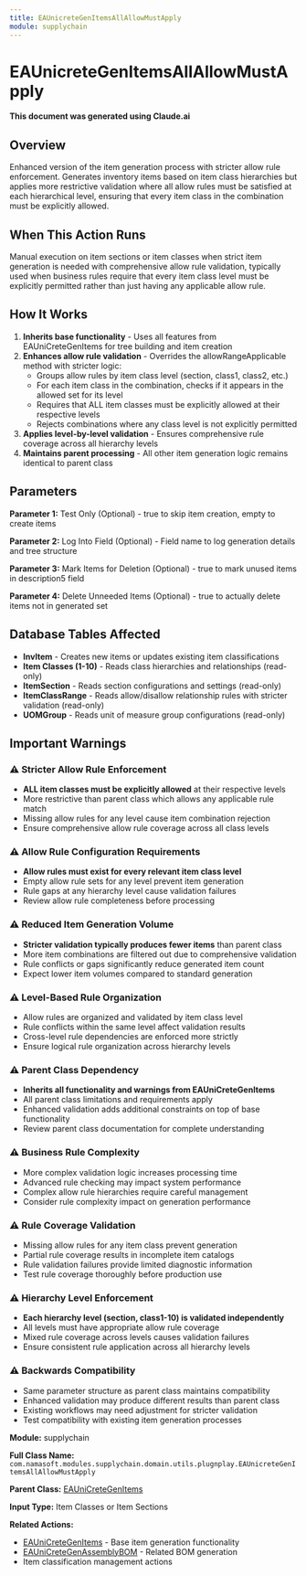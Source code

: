 ```yaml
---
title: EAUnicreteGenItemsAllAllowMustApply
module: supplychain
---
```



<div class='entity-flows'>

# EAUnicreteGenItemsAllAllowMustApply

**This document was generated using Claude.ai**

## Overview

Enhanced version of the item generation process with stricter allow rule enforcement. Generates inventory items based on item class hierarchies but applies more restrictive validation where all allow rules must be satisfied at each hierarchical level, ensuring that every item class in the combination must be explicitly allowed.

## When This Action Runs

Manual execution on item sections or item classes when strict item generation is needed with comprehensive allow rule validation, typically used when business rules require that every item class level must be explicitly permitted rather than just having any applicable allow rule.

## How It Works

1. **Inherits base functionality** - Uses all features from EAUniCreteGenItems for tree building and item creation
2. **Enhances allow rule validation** - Overrides the allowRangeApplicable method with stricter logic:
   - Groups allow rules by item class level (section, class1, class2, etc.)
   - For each item class in the combination, checks if it appears in the allowed set for its level
   - Requires that ALL item classes must be explicitly allowed at their respective levels
   - Rejects combinations where any class level is not explicitly permitted
3. **Applies level-by-level validation** - Ensures comprehensive rule coverage across all hierarchy levels
4. **Maintains parent processing** - All other item generation logic remains identical to parent class

## Parameters

**Parameter 1:** Test Only (Optional) - true to skip item creation, empty to create items

**Parameter 2:** Log Into Field (Optional) - Field name to log generation details and tree structure

**Parameter 3:** Mark Items for Deletion (Optional) - true to mark unused items in description5 field

**Parameter 4:** Delete Unneeded Items (Optional) - true to actually delete items not in generated set

## Database Tables Affected

- **InvItem** - Creates new items or updates existing item classifications
- **Item Classes (1-10)** - Reads class hierarchies and relationships (read-only)
- **ItemSection** - Reads section configurations and settings (read-only)
- **ItemClassRange** - Reads allow/disallow relationship rules with stricter validation (read-only)
- **UOMGroup** - Reads unit of measure group configurations (read-only)

## Important Warnings

### ⚠️ Stricter Allow Rule Enforcement
- **ALL item classes must be explicitly allowed** at their respective levels
- More restrictive than parent class which allows any applicable rule match
- Missing allow rules for any level cause item combination rejection
- Ensure comprehensive allow rule coverage across all class levels

### ⚠️ Allow Rule Configuration Requirements
- **Allow rules must exist for every relevant item class level**
- Empty allow rule sets for any level prevent item generation
- Rule gaps at any hierarchy level cause validation failures
- Review allow rule completeness before processing

### ⚠️ Reduced Item Generation Volume
- **Stricter validation typically produces fewer items** than parent class
- More item combinations are filtered out due to comprehensive validation
- Rule conflicts or gaps significantly reduce generated item count
- Expect lower item volumes compared to standard generation

### ⚠️ Level-Based Rule Organization
- Allow rules are organized and validated by item class level
- Rule conflicts within the same level affect validation results
- Cross-level rule dependencies are enforced more strictly
- Ensure logical rule organization across hierarchy levels

### ⚠️ Parent Class Dependency
- **Inherits all functionality and warnings from EAUniCreteGenItems**
- All parent class limitations and requirements apply
- Enhanced validation adds additional constraints on top of base functionality
- Review parent class documentation for complete understanding

### ⚠️ Business Rule Complexity
- More complex validation logic increases processing time
- Advanced rule checking may impact system performance
- Complex allow rule hierarchies require careful management
- Consider rule complexity impact on generation performance

### ⚠️ Rule Coverage Validation
- Missing allow rules for any item class prevent generation
- Partial rule coverage results in incomplete item catalogs
- Rule validation failures provide limited diagnostic information
- Test rule coverage thoroughly before production use

### ⚠️ Hierarchy Level Enforcement
- **Each hierarchy level (section, class1-10) is validated independently**
- All levels must have appropriate allow rule coverage
- Mixed rule coverage across levels causes validation failures
- Ensure consistent rule application across all hierarchy levels

### ⚠️ Backwards Compatibility
- Same parameter structure as parent class maintains compatibility
- Enhanced validation may produce different results than parent class
- Existing workflows may need adjustment for stricter validation
- Test compatibility with existing item generation processes

**Module:** supplychain

**Full Class Name:** `com.namasoft.modules.supplychain.domain.utils.plugnplay.EAUnicreteGenItemsAllAllowMustApply`

**Parent Class:** [EAUniCreteGenItems](EAUniCreteGenItems.md)

**Input Type:** Item Classes or Item Sections

**Related Actions:**
- [EAUniCreteGenItems](EAUniCreteGenItems.md) - Base item generation functionality
- [EAUniCreteGenAssemblyBOM](EAUniCreteGenAssemblyBOM.md) - Related BOM generation
- Item classification management actions


</div>

